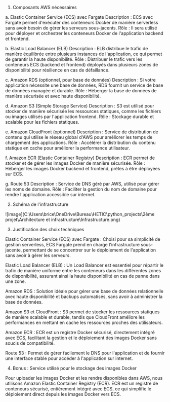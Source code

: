 

1. Composants AWS nécessaires

a. Elastic Container Service (ECS) avec Fargate
Description : ECS avec Fargate permet d'exécuter des conteneurs Docker de manière serverless sans avoir besoin de gérer les serveurs sous-jacents.
Rôle : Il sera utilisé pour déployer et orchestrer les conteneurs Docker de l'application backend et frontend.

b. Elastic Load Balancer (ELB)
Description : ELB distribue le trafic de manière équilibrée entre plusieurs instances de l'application, ce qui permet de garantir la haute disponibilité.
Rôle : Distribuer le trafic vers les conteneurs ECS (backend et frontend) déployés dans plusieurs zones de disponibilité pour résilience en cas de défaillance.

c. Amazon RDS (optionnel, pour base de données)
Description : Si votre application nécessite une base de données, RDS fournit un service de base de données managée et durable.
Rôle : Héberger la base de données de manière sécurisée et avec haute disponibilité.

d. Amazon S3 (Simple Storage Service)
Description : S3 est utilisé pour stocker de manière sécurisée les ressources statiques, comme les fichiers ou images utilisés par l'application frontend.
Rôle : Stockage durable et scalable pour les fichiers statiques.

e. Amazon CloudFront (optionnel)
Description : Service de distribution de contenu qui utilise le réseau global d'AWS pour améliorer les temps de chargement des applications.
Rôle : Accélérer la distribution du contenu statique en cache pour améliorer la performance utilisateur.

f. Amazon ECR (Elastic Container Registry)
Description : ECR permet de stocker et de gérer les images Docker de manière sécurisée.
Rôle : Héberger les images Docker backend et frontend, prêtes à être déployées sur ECS.

g. Route 53
Description : Service de DNS géré par AWS, utilisé pour gérer les noms de domaine.
Rôle : Faciliter la gestion du nom de domaine pour rendre l'application accessible sur internet.


2. Schéma de l'infrastructure

![image](C:\Users\brice\OneDrive\Bureau\HETIC\python_projects\2ème projet\Architecture et infrastructure\Infrastructure.png)


3. Justification des choix techniques

Elastic Container Service (ECS) avec Fargate : Choisi pour sa simplicité de gestion serverless, ECS Fargate prend en charge l'infrastructure sous-jacente, permettant de se concentrer sur le déploiement de l'application sans avoir à gérer les serveurs.

Elastic Load Balancer (ELB) : Un Load Balancer est essentiel pour répartir le trafic de manière uniforme entre les conteneurs dans les différentes zones de disponibilité, assurant ainsi la haute disponibilité en cas de panne dans une zone.

Amazon RDS : Solution idéale pour gérer une base de données relationnelle avec haute disponibilité et backups automatisés, sans avoir à administrer la base de données.

Amazon S3 et CloudFront : S3 permet de stocker les ressources statiques de manière scalable et durable, tandis que CloudFront améliore les performances en mettant en cache les ressources proches des utilisateurs.

Amazon ECR : ECR est un registre Docker sécurisé, directement intégré avec ECS, facilitant la gestion et le déploiement des images Docker sans soucis de compatibilité.

Route 53 : Permet de gérer facilement le DNS pour l'application et de fournir une interface stable pour accéder à l'application sur internet.





4. Bonus : Service utilisé pour le stockage des images Docker

Pour uploader les images Docker et les rendre disponibles dans AWS, nous utilisons Amazon Elastic Container Registry (ECR). ECR est un registre de conteneurs sécurisé, entièrement intégré avec ECS, ce qui simplifie le déploiement direct depuis les images Docker vers ECS.